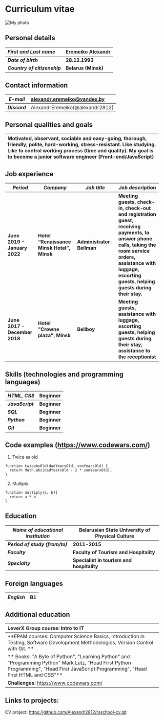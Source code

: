 # Curriculum vitae

![My photo](https://avatars.githubusercontent.com/u/62295313?s=400&u=78955cf26e97610251e3a5d85f862c842ed96c78&v=4)

## Personal details

|***First and Last name***|	Eremeiko Alexandr|
|:---|:---|
|***Date of birth***|**28.12.1993**|
|***Country of citizenship***|**Belarus (Minsk)**| 

## Contact information

|***E-mail*** |<alexandr.eremeiko@yandex.by>|
|---|:---|
|***Discord***|AlexandrEremeiko(@alexandr2812)|

## Personal qualities and goals

|**Motivated, observant, sociable and easy-going, thorough, friendly, polite, hard-working, stress-resistant. Like studying. Like to control working process (time and quality). My goal is to become a junior software engineer (Front-end/JavaScript)**|
|:---|


## Job experience

|***Period***|***Company***|***Job title***|***Job description***|
|---|---|---|---|
|**June 2019 - January 2022**|**Hotel “Renaissance Minsk Hotel”, Minsk**|**Administrator-Bellman**|**Meeting guests, check-in, check-out and registration guest, receiving payments, to answer phone calls, taking the room service orders, assistance with luggage, escorting guests, helping guests during their stay.**|
|**June 2017 - December 2018**|**Hotel "Crowne plaza", Minsk**|**Bellboy**|**Meeting guests, assistance with luggage, escorting guests, helping guests during their stay, assistance to the receptionist**|


## Skills (technologies and programming languages)

|***HTML, CSS***|**Beginner**|
|---|---|
|***JavaScript***|**Beginner**|
|***SQL***|**Beginner**|
|***Python***|**Beginner**|
|***Git***|**Beginner**|

## Code examples (<https://www.codewars.com/>)
1. Twice as old
```
function twiceAsOld(dadYearsOld, sonYearsOld) {
  return Math.abs(dadYearsOld - 2 * sonYearsOld);
}
```
2. Multiply
```
function multiply(a, b){
  return a * b
}
```

## Education

|***Name of educational institution***|**Belarusian State University of Physical Culture**|
|---|---|
|***Period of study (from/to)***|**2011-2015**|
|***Faculty***|**Faculty of Tourism and Hospitality**|
|***Specialty***|**Specialist in tourism and hospitality**|

## Foreign languages

| ***English*** | **B1** |
|---|---|

## Additional education

| **LeverX Group course: Intro to IT** |
|:---|
| **EPAM courses: Computer Science Basics, Introduction in Testing, Software Development Methodologies, Version Control with Git. **|
| ** Books: "A Byte of Python", "Learning Python" and "Programming Python" Mark Lutz, "Head First Python Programming", "Head First JavaScript Programming", "Head First HTML and CSS"** |
| **Challenges**: <https://www.codewars.com/> |

## Links to projects:
CV project: <https://github.com/Alexandr2812/rsschool-cv.git>
  
